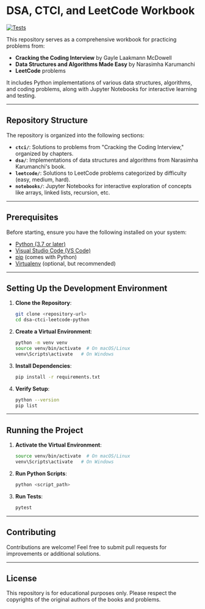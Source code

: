 # DSA, CTCI, and LeetCode Workbook

[![Tests](https://github.com/techstr/dsa-ctci-leetcode-python/actions/workflows/python-tests.yml/badge.svg)](https://github.com/techstr/dsa-ctci-leetcode-python/actions/workflows/python-tests.yml)

This repository serves as a comprehensive workbook for practicing problems from:
- **Cracking the Coding Interview** by Gayle Laakmann McDowell
- **Data Structures and Algorithms Made Easy** by Narasimha Karumanchi
- **LeetCode** problems

It includes Python implementations of various data structures, algorithms, and coding problems, along with Jupyter Notebooks for interactive learning and testing.

---

## Repository Structure

The repository is organized into the following sections:

- **`ctci/`**: Solutions to problems from "Cracking the Coding Interview," organized by chapters.
- **`dsa/`**: Implementations of data structures and algorithms from Narasimha Karumanchi's book.
- **`leetcode/`**: Solutions to LeetCode problems categorized by difficulty (easy, medium, hard).
- **`notebooks/`**: Jupyter Notebooks for interactive exploration of concepts like arrays, linked lists, recursion, etc.

---

## Prerequisites

Before starting, ensure you have the following installed on your system:
- [Python (3.7 or later)](https://www.python.org/downloads/)
- [Visual Studio Code (VS Code)](https://code.visualstudio.com/)
- [pip](https://pip.pypa.io/en/stable/) (comes with Python)
- [Virtualenv](https://virtualenv.pypa.io/en/latest/) (optional, but recommended)

---

## Setting Up the Development Environment

1. **Clone the Repository**:
   ```bash
   git clone <repository-url>
   cd dsa-ctci-leetcode-python
   ```

2. **Create a Virtual Environment**:
   ```bash
   python -m venv venv
   source venv/bin/activate  # On macOS/Linux
   venv\Scripts\activate   # On Windows
   ```

3. **Install Dependencies**:
   ```bash
   pip install -r requirements.txt
   ```

4. **Verify Setup**:
   ```bash
   python --version
   pip list
   ```

---

## Running the Project

1. **Activate the Virtual Environment**:
   ```bash
   source venv/bin/activate  # On macOS/Linux
   venv\Scripts\activate   # On Windows
   ```

2. **Run Python Scripts**:
   ```bash
   python <script_path>
   ```

3. **Run Tests**:
   ```bash
   pytest
   ```

---

## Contributing

Contributions are welcome! Feel free to submit pull requests for improvements or additional solutions.

---

## License

This repository is for educational purposes only. Please respect the copyrights of the original authors of the books and problems.